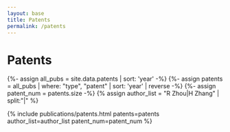 ```yaml
---
layout: base
title: Patents
permalink: /patents
---
```


# Patents

{%- assign all_pubs   = site.data.patents | sort: 'year' -%}
{%- assign patents    = all_pubs | where: "type", "patent" | sort: 'year' | reverse -%}
{%- assign patent_num = patents.size -%}
{% assign author_list = "R Zhou|H Zhang" | split:"|" %}

{% include publications/patents.html 
     patents=patents 
     author_list=author_list 
     patent_num=patent_num %}
